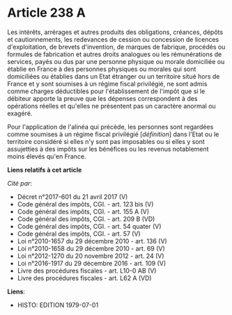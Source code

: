 # Article 238 A

Les intérêts, arrérages et autres produits des obligations, créances, dépôts et cautionnements, les redevances de cession ou
concession de licences d'exploitation, de brevets d'invention, de marques de fabrique, procédés ou formules de fabrication et
autres droits analogues ou les rémunérations de services, payés ou dus par une personne physique ou morale domiciliée ou
établie en France à des personnes physiques ou morales qui sont domiciliées ou établies dans un Etat étranger ou un
territoire situé hors de France et y sont soumises à un régime fiscal privilégié, ne sont admis comme charges déductibles
pour l'établissement de l'impôt que si le débiteur apporte la preuve que les dépenses correspondent à des opérations réelles
et qu'elles ne présentent pas un caractère anormal ou exagéré.

Pour l'application de l'alinéa qui précède, les personnes sont regardées comme soumises à un régime fiscal privilégié
[*définition*] dans l'Etat ou le territoire considéré si elles n'y sont pas imposables ou si elles y sont assujetties à des
impôts sur les bénéfices ou les revenus notablement moins élevés qu'en France.

**Liens relatifs à cet article**

_Cité par_:

  - Décret n°2017-601 du 21 avril 2017 (V)
  - Code général des impôts, CGI. - art. 123 bis (V)
  - Code général des impôts, CGI. - art. 155 A (V)
  - Code général des impôts, CGI. - art. 209 B (VD)
  - Code général des impôts, CGI. - art. 54 quater (V)
  - Code général des impôts, CGI. - art. 57 (V)
  - Loi n°2010-1657 du 29 décembre 2010 - art. 136 (V)
  - Loi n°2010-1658 du 29 décembre 2010 - art. 69 (V)
  - Loi n°2012-1270 du 20 novembre 2012 - art. 24 (V)
  - Loi n°2016-1917 du 29 décembre 2016 - art. 109 (V)
  - Livre des procédures fiscales - art. L10-0 AB (V)
  - Livre des procédures fiscales - art. L62 A (VD)

**Liens**:

  - HISTO: EDITION 1979-07-01
